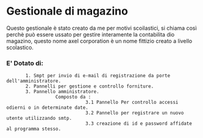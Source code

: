 # Gestionale di magazino

Questo gestionale è stato creato da me per motivi scoilastici, si chiama così perchè può essere ussato per gestire interamente la    contabilita dio magazino, questo nome axel corporation è un nome fittizio creato a livello scolastico.

### E' Dotato di:
           1. Smpt per invio di e-mail di registrazione da porte dell'amministratore.
           2. Pannelli per gestione e controllo forniture.
           3. Pannello amministratore.
                      Composto da :
                                 3.1 Pannello Per controllo accessi odierni o in determinate date.
                                 3.2 Pannello per registrare un nuovo utente utilizzando smtp.
                                 3.3 creazione di id e password affidate al programma stesso.
